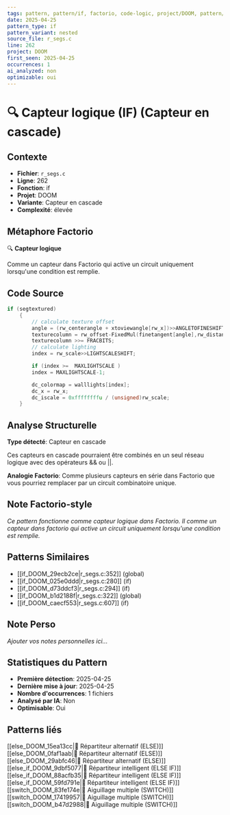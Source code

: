```yaml
---
tags: pattern, pattern/if, factorio, code-logic, project/DOOM, pattern/variant/nested
date: 2025-04-25
pattern_type: if
pattern_variant: nested
source_file: r_segs.c
line: 262
project: DOOM
first_seen: 2025-04-25
occurrences: 1
ai_analyzed: non
optimizable: oui
---
```


# 🔍 Capteur logique (IF) (Capteur en cascade)

## Contexte
- **Fichier**: `r_segs.c`
- **Ligne**: 262
- **Fonction**: if
- **Projet**: DOOM
- **Variante**: Capteur en cascade
- **Complexité**: élevée

## Métaphore Factorio
🔍 **Capteur logique**

Comme un capteur dans Factorio qui active un circuit uniquement lorsqu'une condition est remplie.

## Code Source
```c
if (segtextured)
	{
	    // calculate texture offset
	    angle = (rw_centerangle + xtoviewangle[rw_x])>>ANGLETOFINESHIFT;
	    texturecolumn = rw_offset-FixedMul(finetangent[angle],rw_distance);
	    texturecolumn >>= FRACBITS;
	    // calculate lighting
	    index = rw_scale>>LIGHTSCALESHIFT;

	    if (index >=  MAXLIGHTSCALE )
		index = MAXLIGHTSCALE-1;

	    dc_colormap = walllights[index];
	    dc_x = rw_x;
	    dc_iscale = 0xffffffffu / (unsigned)rw_scale;
	}
```

## Analyse Structurelle
**Type détecté**: Capteur en cascade

Ces capteurs en cascade pourraient être combinés en un seul réseau logique avec des opérateurs && ou ||.

**Analogie Factorio**:
Comme plusieurs capteurs en série dans Factorio que vous pourriez remplacer par un circuit combinatoire unique.

## Note Factorio-style
*Ce pattern fonctionne comme capteur logique dans Factorio. Il comme un capteur dans factorio qui active un circuit uniquement lorsqu'une condition est remplie.*

## Patterns Similaires
- [[if_DOOM_29ecb2ce|r_segs.c:352]] (global)
- [[if_DOOM_025e0ddd|r_segs.c:280]] (if)
- [[if_DOOM_d73ddcf3|r_segs.c:294]] (if)
- [[if_DOOM_b1d2188f|r_segs.c:322]] (global)
- [[if_DOOM_caecf553|r_segs.c:607]] (if)

## Note Perso
*Ajouter vos notes personnelles ici...*

## Statistiques du Pattern
- **Première détection**: 2025-04-25
- **Dernière mise à jour**: 2025-04-25
- **Nombre d'occurrences**: 1 fichiers
- **Analysé par IA**: Non
- **Optimisable**: Oui

## Patterns liés
[[else_DOOM_15ea13cc|🔀 Répartiteur alternatif (ELSE)]]
[[else_DOOM_0faf1aab|🔀 Répartiteur alternatif (ELSE)]]
[[else_DOOM_29abfc46|🔀 Répartiteur alternatif (ELSE)]]
[[else_if_DOOM_9dbf5077|🔄 Répartiteur intelligent (ELSE IF)]]
[[else_if_DOOM_88acfb35|🔄 Répartiteur intelligent (ELSE IF)]]
[[else_if_DOOM_59fd791e|🔄 Répartiteur intelligent (ELSE IF)]]
[[switch_DOOM_83fe174e|🔀 Aiguillage multiple (SWITCH)]]
[[switch_DOOM_17419957|🔀 Aiguillage multiple (SWITCH)]]
[[switch_DOOM_b47d2988|🔀 Aiguillage multiple (SWITCH)]]

